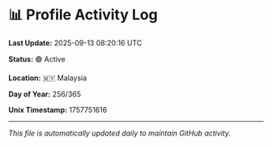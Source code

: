 # 📊 Profile Activity Log

**Last Update:** 2025-09-13 08:20:16 UTC

**Status:** 🟢 Active

**Location:** 🇲🇾 Malaysia

**Day of Year:** 256/365

**Unix Timestamp:** 1757751616

---

*This file is automatically updated daily to maintain GitHub activity.*
